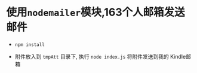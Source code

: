 
# 使用`nodemailer`模块,163个人邮箱发送邮件

- `npm install`

- 附件放入到 `tmpAtt` 目录下, 执行 `node index.js` 将附件发送到我的 Kindle邮箱